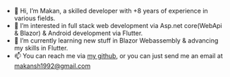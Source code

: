 - 👋 Hi, I’m Makan, a skilled developer with +8 years of experience in various fields.
- 👀 I’m interested in full stack web development via Asp.net core(WebApi & Blazor) & Android development via Flutter.
- 🌱 I’m currently learning new stuff in Blazor Webassembly & advancing my skills in Flutter.
- 📫 You can reach me via <a href="https://github.com/MakanShabani">my github</a>, or you can just send me an email at makansh1992@gmail.com

